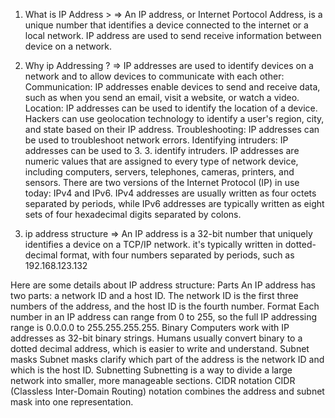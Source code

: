 1. What is IP Address > 
=> An IP address, or Internet Portocol Address, is a unique number that identifies a device connected to the internet or a local network. IP address are used to send receive information between device on a network. 

2. Why ip Addressing ? 
=> IP addresses are used to identify devices on a network and to allow devices to communicate with each other: 
Communication: IP addresses enable devices to send and receive data, such as when you send an email, visit a website, or watch a video. 
Location: IP addresses can be used to identify the location of a device. Hackers can use geolocation technology to identify a user's region, city, and state based on their IP address. 
Troubleshooting: IP addresses can be used to troubleshoot network errors. 
Identifying intruders: IP addresses can be used to 3. 3. identify intruders. 
IP addresses are numeric values that are assigned to every type of network device, including computers, servers, telephones, cameras, printers, and sensors. 
There are two versions of the Internet Protocol (IP) in use today: IPv4 and IPv6. IPv4 addresses are usually written as four octets separated by periods, while IPv6 addresses are typically written as eight sets of four hexadecimal digits separated by colons. 

3. ip address structure 
=> An IP address is a 32-bit number that uniquely identifies a device on a TCP/IP network. it's typically written in dotted-decimal format, with four numbers separated by periods, such as 192.168.123.132


Here are some details about IP address structure: 
Parts
An IP address has two parts: a network ID and a host ID. The network ID is the first three numbers of the address, and the host ID is the fourth number. 
Format
Each number in an IP address can range from 0 to 255, so the full IP addressing range is 0.0.0.0 to 255.255.255.255. 
Binary
Computers work with IP addresses as 32-bit binary strings. Humans usually convert binary to a dotted decimal address, which is easier to write and understand. 
Subnet masks
Subnet masks clarify which part of the address is the network ID and which is the host ID. 
Subnetting
Subnetting is a way to divide a large network into smaller, more manageable sections. 
CIDR notation
CIDR (Classless Inter-Domain Routing) notation combines the address and subnet mask into one representation. 